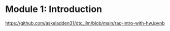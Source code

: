 # Module 1: Introduction

https://github.com/askeladden31/dtc_llm/blob/main/rag-intro-with-hw.ipynb

